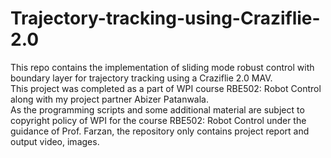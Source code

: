 # Trajectory-tracking-using-Craziflie-2.0
This repo contains the implementation of sliding mode robust control with boundary layer for trajectory tracking using a Craziflie 2.0 MAV. <br />
This project was completed as a part of WPI course RBE502: Robot Control along with my project partner Abizer Patanwala. <br />
As the programming scripts and some additional material are subject to copyright policy of WPI for the course RBE502: Robot Control under the guidance of Prof. Farzan, the repository only contains project report and output video, images. <br />
